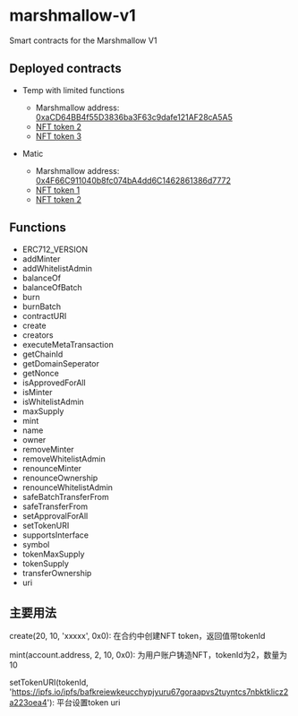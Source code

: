 # marshmallow-v1

Smart contracts for the Marshmallow V1

## Deployed contracts

- Temp with limited functions
  - Marshmallow address: [0xaCD64BB4f55D3836ba3F63c9dafe121AF28cA5A5](https://explorer-mainnet.maticvigil.com/address/0xaCD64BB4f55D3836ba3F63c9dafe121AF28cA5A5)
  - [NFT token 2](https://opensea.io/assets/matic/0xaCD64BB4f55D3836ba3F63c9dafe121AF28cA5A5/2)
  - [NFT token 3](https://opensea.io/assets/matic/0xaCD64BB4f55D3836ba3F63c9dafe121AF28cA5A5/3)

- Matic
  - Marshmallow address: [0x4F66C911040b8fc074bA4dd6C1462861386d7772](https://explorer-mainnet.maticvigil.com/address/0x4F66C911040b8fc074bA4dd6C1462861386d7772)
  - [NFT token 1](https://opensea.io/assets/matic/0x4F66C911040b8fc074bA4dd6C1462861386d7772/1)
  - [NFT token 2](https://opensea.io/assets/matic/0x4F66C911040b8fc074bA4dd6C1462861386d7772/2)

## Functions

- ERC712_VERSION
- addMinter
- addWhitelistAdmin
- balanceOf
- balanceOfBatch
- burn
- burnBatch
- contractURI
- create
- creators
- executeMetaTransaction
- getChainId
- getDomainSeperator
- getNonce
- isApprovedForAll
- isMinter
- isWhitelistAdmin
- maxSupply
- mint
- name
- owner
- removeMinter
- removeWhitelistAdmin
- renounceMinter
- renounceOwnership
- renounceWhitelistAdmin
- safeBatchTransferFrom
- safeTransferFrom
- setApprovalForAll
- setTokenURI
- supportsInterface
- symbol
- tokenMaxSupply
- tokenSupply
- transferOwnership
- uri

## 主要用法

create(20, 10, 'xxxxx', 0x0): 在合约中创建NFT token，返回值带tokenId

mint(account.address, 2, 10, 0x0): 为用户账户铸造NFT，tokenId为2，数量为10

setTokenURI(tokenId, 'https://ipfs.io/ipfs/bafkreiewkeucchypjyuru67goraapvs2tuyntcs7nbktklicz2a223oea4'): 平台设置token uri
